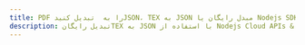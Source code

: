 ---title: PDF را به  تبدیل کنیدJSON، TEX به JSON مبدل رایگان یا Nodejs SDKdescription: تبدیل رایگانTEX به JSON با استفاده از Nodejs Cloud APIs & SDK همچنین اسناد PDF را در Cloud ایجاد، ویرایش و رندر کنید.---